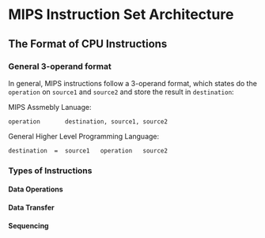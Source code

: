# MIPS Instruction Set Architecture
## The Format of CPU Instructions
### General 3-operand format
In general, MIPS instructions follow a 3-operand format, which states do the ```operation``` on ```source1``` and ```source2``` and store the result in ```destination```:

MIPS Assmebly Lanuage:
```
operation       destination, source1, source2
```

General Higher Level Programming Language:
```
destination  =  source1   operation   source2
```

### Types of Instructions
#### Data Operations
#### Data Transfer
#### Sequencing
